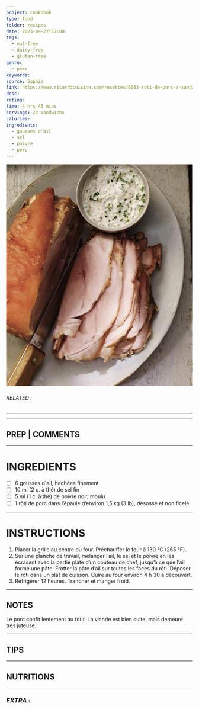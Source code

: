 ```yaml
---
project: cookbook
type: food
folder: recipes
date: 2023-09-27T17:08
tags:
  - nut-free
  - dairy-free
  - gluten-free
genre:
  - porc
keywords: 
source: Sophie
link: https://www.ricardocuisine.com/recettes/6083-roti-de-porc-a-sandwich
desc: 
rating: 
time: 4 hrs 45 mins
servings: 24 sandwichs
calories: 
ingredients:
  - gousses d'ail
  - sel
  - poivre
  - porc
---
```


![IMAGE](image_447.png)

###### *RELATED* : 
---


---
## PREP | COMMENTS



---
# INGREDIENTS

- [ ] 6 gousses d'ail, hachées finement
- [ ] 10 ml (2 c. à thé) de sel fin
- [ ] 5 ml (1 c. à thé) de poivre noir, moulu
- [ ] 1 rôti de porc dans l’épaule d’environ 1,5 kg (3 lb), désossé et non ficelé

---
# INSTRUCTIONS

1. Placer la grille au centre du four. Préchauffer le four à 130 °C (265 °F).
2. Sur une planche de travail, mélanger l’ail, le sel et le poivre en les écrasant avec la partie plate d’un couteau de chef, jusqu’à ce que l’ail forme une pâte. Frotter la pâte d’ail sur toutes les faces du rôti. Déposer le rôti dans un plat de cuisson. Cuire au four environ 4 h 30 à découvert.
3. Réfrigérer 12 heures. Trancher et manger froid.

---
## NOTES

Le porc confit lentement au four. La viande est bien cuite, mais demeure très juteuse.

---
## TIPS



---
## NUTRITIONS



---
### *EXTRA* :



